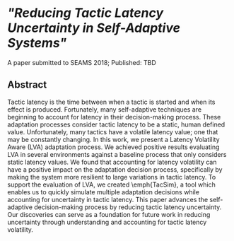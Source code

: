 # *"Reducing Tactic Latency Uncertainty in Self-Adaptive Systems"*
A paper submitted to SEAMS 2018; Published: TBD

## Abstract
Tactic latency is the time between when a tactic is started and when its effect is produced. Fortunately, many self-adaptive techniques are beginning to account for latency in their decision-making process. These adaptation processes consider tactic latency to be a static, human defined value. Unfortunately, many tactics have a volatile latency value; one that may be constantly changing. In this work, we present a Latency Volatility Aware (LVA) adaptation process. We achieved positive results evaluating LVA in several environments against a baseline process that only considers static latency values. We found that accounting for latency volatility can have a positive impact on the adaptation decision process, specifically by making the system more resilient to large variations in tactic latency. To support the evaluation of LVA, we created \emph{TacSim}, a tool which enables us to quickly simulate multiple adaptation decisions while accounting for uncertainty in tactic latency. This paper advances the self-adaptive decision-making process by reducing tactic latency uncertainty. Our discoveries can serve as a foundation for future work in reducing uncertainty through understanding and accounting for tactic latency volatility.

